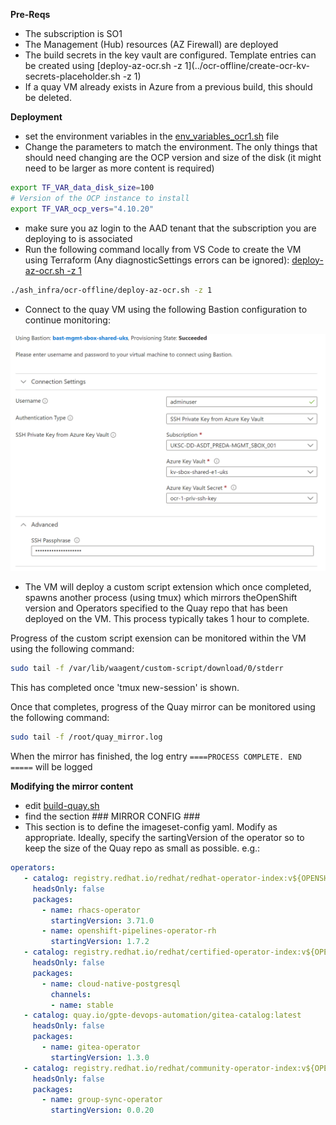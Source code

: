 **Pre-Reqs**

- The subscription is SO1
- The Management (Hub) resources (AZ Firewall) are deployed
- The build secrets in the key vault are configured. Template entries can be created using [deploy-az-ocr.sh -z 1](../ocr-offline/create-ocr-kv-secrets-placeholder.sh -z 1)
- If a quay VM already exists in Azure from a previous build, this should be deleted.

**Deployment**
 - set the environment variables in the [env_variables_ocr1.sh](../env/env_variables_ocr1.sh) file
 - Change the parameters to match the environment. The only things that should need changing are the OCP version and size of the disk (it might need to be larger as more content is required)
```bash
export TF_VAR_data_disk_size=100
# Version of the OCP instance to install
export TF_VAR_ocp_vers="4.10.20"
```
- make sure you az login to the AAD tenant that the subscription you are deploying to is associated
- Run the following command locally from VS Code to create the VM using Terraform (Any diagnosticSettings errors can be ignored):
[deploy-az-ocr.sh -z 1](../ocr-offline/deploy-az-ocr.sh)
```bash
./ash_infra/ocr-offline/deploy-az-ocr.sh -z 1
```

- Connect to the quay VM using the following Bastion configuration to continue monitoring:

![Quay VM Bastion Settings](./img/quay-vm-bastion-settings.png)

- The VM will deploy a custom script extension which once completed, spawns another process (using tmux) which mirrors theOpenShift version and Operators specified to the Quay repo that has been deployed on the VM.  This process typically takes 1 hour to complete. 

Progress of the custom script exension can be monitored within the VM using the following command:
  ```bash
  sudo tail -f /var/lib/waagent/custom-script/download/0/stderr
  ```
This has completed once 'tmux new-session' is shown.

Once that completes, progress of the Quay mirror can be monitored using the following command:
  ```bash
  sudo tail -f /root/quay_mirror.log
  ```
  When the mirror has finished, the log entry
   ```====PROCESS COMPLETE. END =====``` 
   will be logged

**Modifying the mirror content**

- edit [build-quay.sh](../scripts/build-quay.sh)
- find the section ### MIRROR CONFIG ###
- This section is to define the imageset-config yaml. Modify as appropriate. Ideally, specify the sartingVersion of the operator so to keep the size of the Quay repo as small as possible. e.g.:
```yaml
operators:
   - catalog: registry.redhat.io/redhat/redhat-operator-index:v${OPENSHIFT_MINOR}
     headsOnly: false
     packages:
       - name: rhacs-operator
         startingVersion: 3.71.0
       - name: openshift-pipelines-operator-rh 
         startingVersion: 1.7.2
   - catalog: registry.redhat.io/redhat/certified-operator-index:v${OPENSHIFT_MINOR}
     headsOnly: false
     packages:
       - name: cloud-native-postgresql
         channels:
         - name: stable
   - catalog: quay.io/gpte-devops-automation/gitea-catalog:latest
     headsOnly: false
     packages:
       - name: gitea-operator
         startingVersion: 1.3.0
   - catalog: registry.redhat.io/redhat/community-operator-index:v${OPENSHIFT_MINOR}
     headsOnly: false
     packages:
       - name: group-sync-operator
         startingVersion: 0.0.20
```
